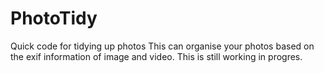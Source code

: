 # PhotoTidy
Quick code for tidying up photos
This can organise your photos based on the exif information of image and video.
This is still working in progres.
